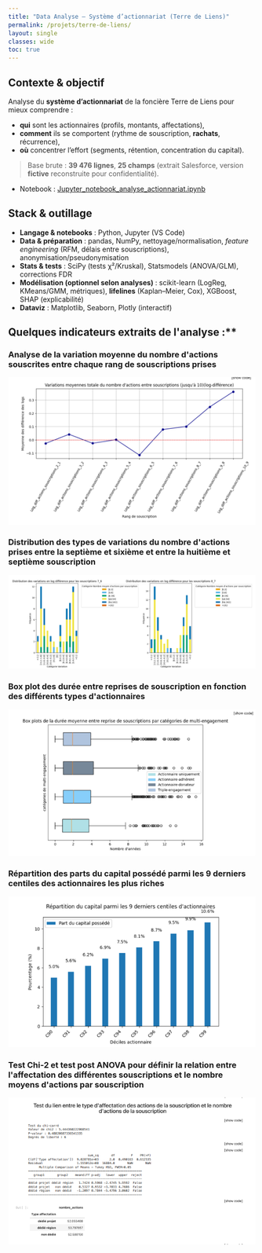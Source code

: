 ```yaml
---
title: "Data Analyse — Système d’actionnariat (Terre de Liens)"
permalink: /projets/terre-de-liens/
layout: single
classes: wide
toc: true
---
```

 
## Contexte & objectif
Analyse du **système d’actionnariat** de la foncière Terre de Liens pour mieux comprendre :
- **qui** sont les actionnaires (profils, montants, affectations),
- **comment** ils se comportent (rythme de souscription, **rachats**, récurrence),
- **où** concentrer l’effort (segments, rétention, concentration du capital).

> Base brute : **39 476 lignes**, **25 champs** (extrait Salesforce, version **fictive** reconstruite pour confidentialité).

- Notebook : [Jupyter_notebook_analyse_actionnariat.ipynb](../asset/data_analysis_TDL/notebooks/Jupyter_notebook_analyse_actionnariat.ipynb)

## Stack & outillage

- **Langage & notebooks** : Python, Jupyter (VS Code)
- **Data & préparation** : pandas, NumPy, nettoyage/normalisation, *feature engineering* (RFM, délais entre souscriptions), anonymisation/pseudonymisation
- **Stats & tests** : SciPy (tests χ²/Kruskal), Statsmodels (ANOVA/GLM), corrections FDR
- **Modélisation (optionnel selon analyses)** : scikit-learn (LogReg, KMeans/GMM, métriques), **lifelines** (Kaplan–Meier, Cox), XGBoost, SHAP (explicabilité)
- **Dataviz** : Matplotlib, Seaborn, Plotly (interactif)


## Quelques indicateurs extraits de l'analyse :**

### Analyse de la variation moyenne du nombre d'actions souscrites entre chaque rang de souscriptions prises

![](../asset/data_analysis_TDL/data/Analyse_de_la_variation_moyenne_du_nombre_actions.png)


### Distribution des types de variations du nombre d'actions prises entre la septième et sixième  et entre la huitième et septième souscription

![](../asset/data_analysis_TDL/data/Distribution.png)

### Box plot des durée entre reprises de souscription en fonction des différents types d'actionnaires

![](../asset/data_analysis_TDL/data/Box_plot.png)

### Répartition des parts du capital possédé parmi les 9 derniers centiles des actionnaires les plus riches

![](../asset/data_analysis_TDL/data/Repartition_plus_riches.png)

### Test Chi-2 et test post ANOVA pour définir la relation entre l'affectation des différentes souscriptions et le nombre moyens d'actions par souscription

![](../asset/data_analysis_TDL/data/chi_2.png)

